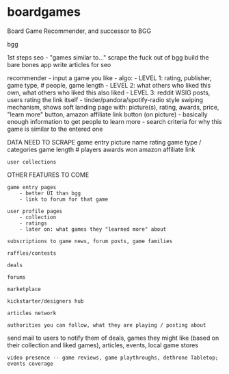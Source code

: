 # boardgames
Board Game Recommender, and successor to BGG


bgg

1st steps
	seo
		- "games similar to..."
	scrape the fuck out of bgg
	build the bare bones app
	write articles for seo

recommender
	- input a game you like
	- algo:
		- LEVEL 1: rating, publisher, game type, # people, game length
		- LEVEL 2: what others who liked this own, what others who liked this also liked
		- LEVEL 3: reddit WSIG posts, users rating the link itself
	- tinder/pandora/spotify-radio style swiping mechanism, shows soft landing page with: picture(s), rating, awards, price, "learn more" button, amazon affiliate link button (on picture)
		- basically enough information to get people to learn more
		- search criteria for why this game is similar to the entered one



DATA NEED TO SCRAPE
	game entry
		picture
		name
		rating
		game type / categories
		game length
		# players
		awards won
		amazon affiliate link


	user collections




OTHER FEATURES TO COME

	game entry pages
		- better UI than bgg
		- link to forum for that game

	user profile pages
		- collection
		- ratings
		- later on: what games they "learned more" about

	subscriptions to game news, forum posts, game families

	raffles/contests

	deals

	forums

	marketplace

	kickstarter/designers hub

	articles network

	authorities you can follow, what they are playing / posting about

  send mail to users to notify them of deals, games they might like (based on their collection and liked games), articles, events, local game stores

	video presence -- game reviews, game playthroughs, dethrone Tabletop; events coverage
